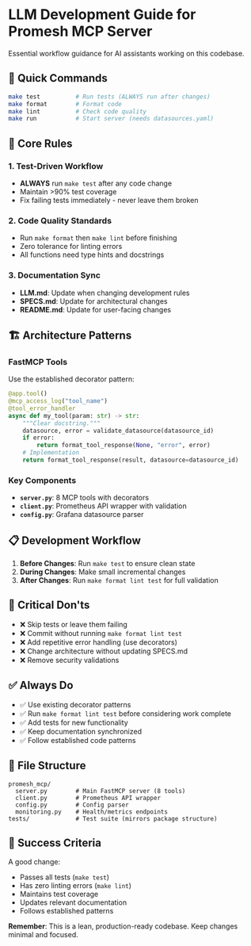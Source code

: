 # LLM Development Guide for Promesh MCP Server

Essential workflow guidance for AI assistants working on this codebase.

## 🚀 Quick Commands

```bash
make test          # Run tests (ALWAYS run after changes)
make format        # Format code 
make lint          # Check code quality
make run           # Start server (needs datasources.yaml)
```

## 🎯 Core Rules

### 1. Test-Driven Workflow
- **ALWAYS** run `make test` after any code change
- Maintain >90% test coverage
- Fix failing tests immediately - never leave them broken

### 2. Code Quality Standards
- Run `make format` then `make lint` before finishing
- Zero tolerance for linting errors
- All functions need type hints and docstrings

### 3. Documentation Sync
- **LLM.md**: Update when changing development rules
- **SPECS.md**: Update for architectural changes  
- **README.md**: Update for user-facing changes

## 🏗️ Architecture Patterns

### FastMCP Tools
Use the established decorator pattern:

```python
@app.tool()
@mcp_access_log("tool_name")
@tool_error_handler
async def my_tool(param: str) -> str:
    """Clear docstring."""
    datasource, error = validate_datasource(datasource_id)
    if error:
        return format_tool_response(None, "error", error)
    # Implementation
    return format_tool_response(result, datasource=datasource_id)
```

### Key Components
- **`server.py`**: 8 MCP tools with decorators
- **`client.py`**: Prometheus API wrapper with validation
- **`config.py`**: Grafana datasource parser

## 📋 Development Workflow

1. **Before Changes**: Run `make test` to ensure clean state
2. **During Changes**: Make small incremental changes
3. **After Changes**: Run `make format lint test` for full validation

## 🚨 Critical Don'ts

- ❌ Skip tests or leave them failing
- ❌ Commit without running `make format lint test`
- ❌ Add repetitive error handling (use decorators)
- ❌ Change architecture without updating SPECS.md
- ❌ Remove security validations

## ✅ Always Do

- ✅ Use existing decorator patterns
- ✅ Run `make format lint test` before considering work complete
- ✅ Add tests for new functionality
- ✅ Keep documentation synchronized
- ✅ Follow established code patterns

## 🔧 File Structure

```
promesh_mcp/
  server.py        # Main FastMCP server (8 tools)
  client.py        # Prometheus API wrapper  
  config.py        # Config parser
  monitoring.py    # Health/metrics endpoints
tests/             # Test suite (mirrors package structure)
```

## 🎯 Success Criteria

A good change:
- Passes all tests (`make test`)
- Has zero linting errors (`make lint`) 
- Maintains test coverage
- Updates relevant documentation
- Follows established patterns

**Remember**: This is a lean, production-ready codebase. Keep changes minimal and focused. 
